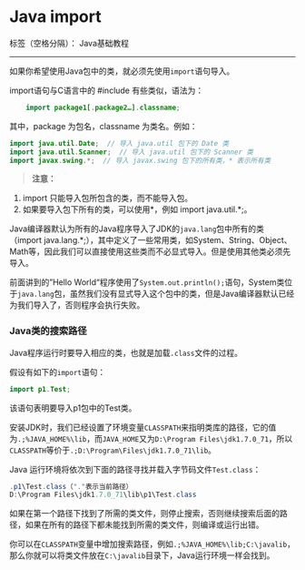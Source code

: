 # Java import

标签（空格分隔）： Java基础教程

---

如果你希望使用Java包中的类，就必须先使用`import`语句导入。

import语句与C语言中的 #include 有些类似，语法为：

```java
    import package1[.package2…].classname;
```

其中，package 为包名，classname 为类名。例如：

```java
import java.util.Date;  // 导入 java.util 包下的 Date 类
import java.util.Scanner;  // 导入 java.util 包下的 Scanner 类
import javax.swing.*;  // 导入 javax.swing 包下的所有类，* 表示所有类
```

> **注意：**
1. import 只能导入包所包含的类，而不能导入包。
2. 如果要导入包下所有的类，可以使用*，例如 import java.util.*;。

Java编译器默认为所有的Java程序导入了JDK的`java.lang`包中所有的类（import java.lang.*;），其中定义了一些常用类，如System、String、Object、Math等，因此我们可以直接使用这些类而不必显式导入。但是使用其他类必须先导入。

前面讲到的”Hello World“程序使用了`System.out.println();`语句，System类位于`java.lang`包，虽然我们没有显式导入这个包中的类，但是Java编译器默认已经为我们导入了，否则程序会执行失败。

### Java类的搜索路径

Java程序运行时要导入相应的类，也就是加载`.class`文件的过程。

假设有如下的`import`语句：

```java
import p1.Test;
```

该语句表明要导入p1包中的Test类。

安装JDK时，我们已经设置了环境变量`CLASSPATH`来指明类库的路径，它的值为`.;%JAVA_HOME%\lib`，而`JAVA_HOME`又为`D:\Program Files\jdk1.7.0_71`，所以`CLASSPATH`等价于`.;D:\Program\Files\jdk1.7.0_71\lib`。

Java 运行环境将依次到下面的路径寻找并载入字节码文件`Test.class`：

```java
.p1\Test.class（"."表示当前路径）
D:\Program Files\jdk1.7.0_71\lib\p1\Test.class
```

如果在第一个路径下找到了所需的类文件，则停止搜索，否则继续搜索后面的路径，如果在所有的路径下都未能找到所需的类文件，则编译或运行出错。

你可以在`CLASSPATH`变量中增加搜索路径，例如`.;%JAVA_HOME%\lib;C:\javalib`，那么你就可以将类文件放在`C:\javalib`目录下，Java运行环境一样会找到。